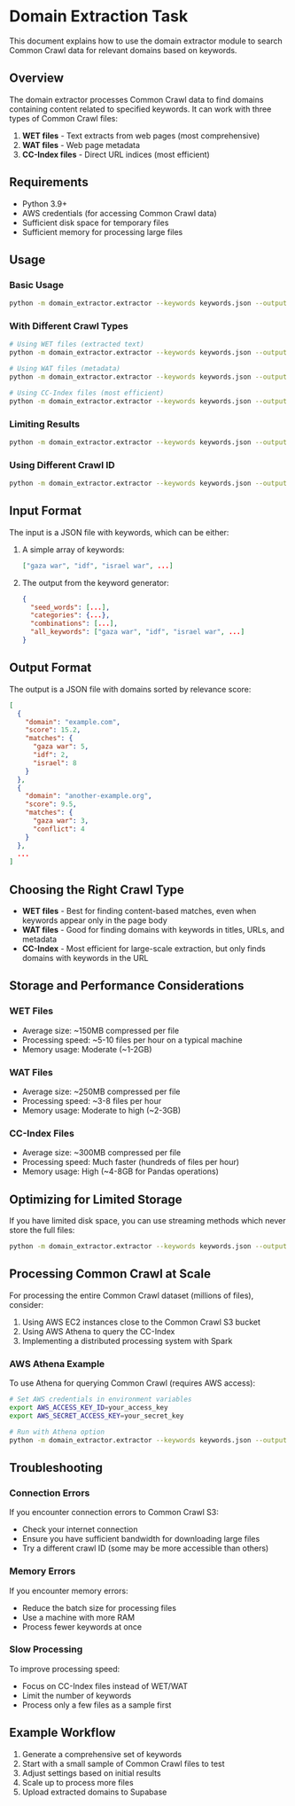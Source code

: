 # Domain Extraction Task

This document explains how to use the domain extractor module to search Common Crawl data for relevant domains based on keywords.

## Overview

The domain extractor processes Common Crawl data to find domains containing content related to specified keywords. It can work with three types of Common Crawl files:

1. **WET files** - Text extracts from web pages (most comprehensive)
2. **WAT files** - Web page metadata
3. **CC-Index files** - Direct URL indices (most efficient)

## Requirements

- Python 3.9+
- AWS credentials (for accessing Common Crawl data)
- Sufficient disk space for temporary files
- Sufficient memory for processing large files

## Usage

### Basic Usage

```bash
python -m domain_extractor.extractor --keywords keywords.json --output domains.json
```

### With Different Crawl Types

```bash
# Using WET files (extracted text)
python -m domain_extractor.extractor --keywords keywords.json --output domains.json --crawl-type wet

# Using WAT files (metadata)
python -m domain_extractor.extractor --keywords keywords.json --output domains.json --crawl-type wat

# Using CC-Index files (most efficient)
python -m domain_extractor.extractor --keywords keywords.json --output domains.json --crawl-type cc-index
```

### Limiting Results

```bash
python -m domain_extractor.extractor --keywords keywords.json --output domains.json --limit 500
```

### Using Different Crawl ID

```bash
python -m domain_extractor.extractor --keywords keywords.json --output domains.json --crawl-id CC-MAIN-2023-14
```

## Input Format

The input is a JSON file with keywords, which can be either:

1. A simple array of keywords:
   ```json
   ["gaza war", "idf", "israel war", ...]
   ```

2. The output from the keyword generator:
   ```json
   {
     "seed_words": [...],
     "categories": {...},
     "combinations": [...],
     "all_keywords": ["gaza war", "idf", "israel war", ...]
   }
   ```

## Output Format

The output is a JSON file with domains sorted by relevance score:

```json
[
  {
    "domain": "example.com",
    "score": 15.2,
    "matches": {
      "gaza war": 5,
      "idf": 2,
      "israel": 8
    }
  },
  {
    "domain": "another-example.org",
    "score": 9.5,
    "matches": {
      "gaza war": 3,
      "conflict": 4
    }
  },
  ...
]
```

## Choosing the Right Crawl Type

- **WET files** - Best for finding content-based matches, even when keywords appear only in the page body
- **WAT files** - Good for finding domains with keywords in titles, URLs, and metadata
- **CC-Index** - Most efficient for large-scale extraction, but only finds domains with keywords in the URL

## Storage and Performance Considerations

### WET Files

- Average size: ~150MB compressed per file
- Processing speed: ~5-10 files per hour on a typical machine
- Memory usage: Moderate (~1-2GB)

### WAT Files

- Average size: ~250MB compressed per file
- Processing speed: ~3-8 files per hour
- Memory usage: Moderate to high (~2-3GB)

### CC-Index Files

- Average size: ~300MB compressed per file
- Processing speed: Much faster (hundreds of files per hour)
- Memory usage: High (~4-8GB for Pandas operations)

## Optimizing for Limited Storage

If you have limited disk space, you can use streaming methods which never store the full files:

```bash
python -m domain_extractor.extractor --keywords keywords.json --output domains.json --stream-mode
```

## Processing Common Crawl at Scale

For processing the entire Common Crawl dataset (millions of files), consider:

1. Using AWS EC2 instances close to the Common Crawl S3 bucket
2. Using AWS Athena to query the CC-Index
3. Implementing a distributed processing system with Spark

### AWS Athena Example

To use Athena for querying Common Crawl (requires AWS access):

```bash
# Set AWS credentials in environment variables
export AWS_ACCESS_KEY_ID=your_access_key
export AWS_SECRET_ACCESS_KEY=your_secret_key

# Run with Athena option
python -m domain_extractor.extractor --keywords keywords.json --output domains.json --crawl-type cc-index --use-athena
```

## Troubleshooting

### Connection Errors

If you encounter connection errors to Common Crawl S3:

- Check your internet connection
- Ensure you have sufficient bandwidth for downloading large files
- Try a different crawl ID (some may be more accessible than others)

### Memory Errors

If you encounter memory errors:

- Reduce the batch size for processing files
- Use a machine with more RAM
- Process fewer keywords at once

### Slow Processing

To improve processing speed:

- Focus on CC-Index files instead of WET/WAT
- Limit the number of keywords
- Process only a few files as a sample first

## Example Workflow

1. Generate a comprehensive set of keywords
2. Start with a small sample of Common Crawl files to test
3. Adjust settings based on initial results
4. Scale up to process more files
5. Upload extracted domains to Supabase 